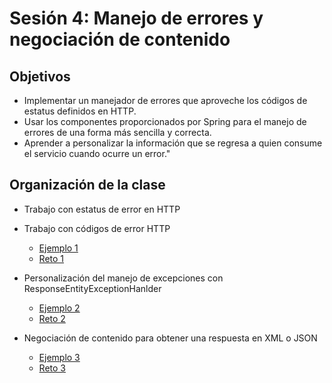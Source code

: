 
# Sesión 4: Manejo de errores y negociación de contenido

## Objetivos
- Implementar un manejador de errores que aproveche los códigos de estatus definidos en HTTP.
- Usar los componentes proporcionados por Spring para el manejo de errores de una forma más sencilla y correcta.
- Aprender a personalizar la información que se regresa a quien consume el servicio cuando ocurre un error."

## Organización de la clase

- Trabajo con estatus de error en HTTP

- Trabajo con códigos de error HTTP
  - [Ejemplo 1](Ejemplo-01)
  - [Reto 1](Reto-01)

- Personalización del manejo de excepciones con ResponseEntityExceptionHanlder
  - [Ejemplo 2](Ejemplo-02)
  - [Reto 2](Reto-02)

- Negociación de contenido para obtener una respuesta en XML o JSON
  - [Ejemplo 3](Ejemplo-03)
  - [Reto 3](Reto-03)
